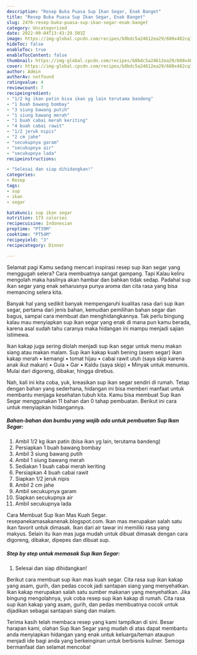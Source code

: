 ```yaml
---
description: "Resep Buka Puasa Sup Ikan Segar, Enak Banget"
title: "Resep Buka Puasa Sup Ikan Segar, Enak Banget"
slug: 2476-resep-buka-puasa-sup-ikan-segar-enak-banget
category: Uncategorized
date: 2022-09-04T13:43:29.503Z
image: https://img-global.cpcdn.com/recipes/b8bdc5a24612ea29/680x482cq70/sup-ikan-segar-foto-resep-utama.jpg
hideToc: false
enableToc: true
enableTocContent: false
thumbnail: https://img-global.cpcdn.com/recipes/b8bdc5a24612ea29/680x482cq70/sup-ikan-segar-foto-resep-utama.jpg
cover: https://img-global.cpcdn.com/recipes/b8bdc5a24612ea29/680x482cq70/sup-ikan-segar-foto-resep-utama.jpg
author: Admin
authorAv: notfound
ratingvalue: 4
reviewcount: 7
recipeingredient:
- "1/2 kg ikan patin bisa ikan yg lain terutama bandeng"
- "1 buah bawang bombay"
- "3 siung bawang putih"
- "1 siung bawang merah"
- "1 buah cabai merah keriting"
- "4 buah cabai rawit"
- "1/2 jeruk nipis"
- "2 cm jahe"
- "secukupnya garam"
- "secukupnya air"
- "secukupnya lada"
recipeinstructions:

- "Selesai dan siap dihidangkan!"
categories:
- Resep
tags:
- sup
- ikan
- segar

katakunci: sup ikan segar 
nutrition: 173 calories
recipecuisine: Indonesian
preptime: "PT39M"
cooktime: "PT54M"
recipeyield: "3"
recipecategory: Dinner

---
```



Selamat pagi Kamu sedang mencari inspirasi resep sup ikan segar yang menggugah selera? Cara membuatnya sangat gampang. Tapi Kalau keliru mengolah maka hasilnya akan hambar dan bahkan tidak sedap. Padahal sup ikan segar yang enak seharusnya punya aroma dan cita rasa yang bisa memancing selera kita.


Banyak hal yang sedikit banyak mempengaruhi kualitas rasa dari sup ikan segar, pertama dari jenis bahan, kemudian pemilihan bahan segar dan bagus, sampai cara membuat dan menghidangkannya. Tak perlu bingung kalau mau menyiapkan sup ikan segar yang enak di mana pun kamu berada, karena asal sudah tahu caranya maka hidangan ini mampu menjadi sajian istimewa.

Ikan kakap juga sering diolah menjadi sup ikan segar untuk menu makan siang atau makan malam. Sup ikan kakap kuah bening (asem segar) ikan kakap merah • kemangi • tomat hijau • cabai rawit utuh (saya skip karena anak ikut makan) • Gula • Gar • Kaldu (saya skip) • Minyak untuk menumis. Mulai dari digoreng, dibakar, hingga direbus.


Nah, kali ini kita coba, yuk, kreasikan sup ikan segar sendiri di rumah. Tetap dengan bahan yang sederhana, hidangan ini bisa memberi manfaat untuk membantu menjaga kesehatan tubuh kita. Kamu bisa membuat Sup Ikan Segar menggunakan 11 bahan dan 0 tahap pembuatan. Berikut ini cara untuk menyiapkan hidangannya.

<!--inarticleads1-->

##### Bahan-bahan dan bumbu yang wajib ada untuk pembuatan Sup Ikan Segar:

1. Ambil 1/2 kg ikan patin (bisa ikan yg lain, terutama bandeng)
1. Persiapkan 1 buah bawang bombay
1. Ambil 3 siung bawang putih
1. Ambil 1 siung bawang merah
1. Sediakan 1 buah cabai merah keriting
1. Persiapkan 4 buah cabai rawit
1. Siapkan 1/2 jeruk nipis
1. Ambil 2 cm jahe
1. Ambil secukupnya garam
1. Siapkan secukupnya air
1. Ambil secukupnya lada


Cara Membuat Sup Ikan Mas Kuah Segar. resepanekamasakanenak.blogspot.com. Ikan mas merupakan salah satu ikan favorit untuk dimasak. Ikan dari air tawar ini memiliki rasa yang makyus. Selain itu ikan mas juga mudah untuk dibuat dimasak dengan cara digoreng, dibakar, dipepes dan dibuat sup. 

<!--inarticleads2-->

##### Step by step untuk memasak Sup Ikan Segar:


1. Selesai dan siap dihidangkan!

Berikut cara membuat sup ikan mas kuah segar. Cita rasa sup ikan kakap yang asam, gurih, dan pedas cocok jadi santapan siang yang menyehatkan. Ikan kakap merupakan salah satu sumber makanan yang menyehatkan. Jika bingung mengolahnya, yuk coba resep sup ikan kakap di rumah. Cita rasa sup ikan kakap yang asam, gurih, dan pedas membuatnya cocok untuk dijadikan sebagai santapan siang dan malam. 

Terima kasih telah membaca resep yang kami tampilkan di sini. Besar harapan kami, olahan Sup Ikan Segar yang mudah di atas dapat membantu anda menyiapkan hidangan yang enak untuk keluarga/teman ataupun menjadi ide bagi anda yang berkeinginan untuk berbisnis kuliner. Semoga bermanfaat dan selamat mencoba!
